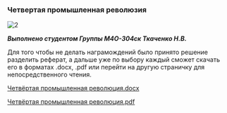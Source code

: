 ### Четвертая промышленная революзия 

![2](https://user-images.githubusercontent.com/76738799/103290309-50bac080-49fa-11eb-997b-138d83663035.png)

***Выполнено студентом Группы М4О-304ск Ткаченко Н.В.***

Для того чтобы не делать награмождений было принято решение разделить реферат, а дальше уже по выбору каждый сможет скачать его в форматах .docx, .pdf или перейти на другую страничку для непосредственного чтения.

[Четвёртая промышленная революция.docx](https://github.com/slehernaf/4-industry/files/5751003/default.docx)

[Четвёртая промышленная революция.pdf](https://github.com/slehernaf/4-industry/files/5751157/default.pdf)





